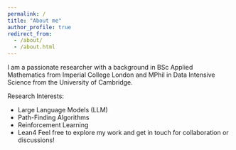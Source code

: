 ```yaml
---
permalink: /
title: "About me"
author_profile: true
redirect_from: 
  - /about/
  - /about.html
---
```


I am a passionate researcher with a background in BSc Applied Mathematics from Imperial College London and MPhil in Data Intensive Science from the University of Cambridge. 

Research Interests:
- Large Language Models (LLM)
- Path-Finding Algorithms
- Reinforcement Learning
- Lean4
Feel free to explore my work and get in touch for collaboration or discussions!

